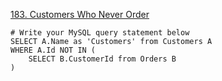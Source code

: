 [183. Customers Who Never Order](https://leetcode.com/problems/customers-who-never-order/)

```mysql
# Write your MySQL query statement below
SELECT A.Name as 'Customers' from Customers A
WHERE A.Id NOT IN (
    SELECT B.CustomerId from Orders B
)

```
